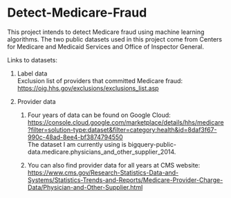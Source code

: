 # Detect-Medicare-Fraud

This project intends to detect Medicare fraud using machine learning algorithms. The two public datasets used in this project come from Centers for Medicare and Medicaid Services and Office of Inspector General.

Links to datasets:

1. Label data\
   Exclusion list of providers that committed Medicare fraud: https://oig.hhs.gov/exclusions/exclusions_list.asp

2. Provider data
   1) Four years of data can be found on Google Cloud: https://console.cloud.google.com/marketplace/details/hhs/medicare?filter=solution-type:dataset&filter=category:health&id=8daf3f67-990c-48ad-8ee4-bf3874794550 \
   The dataset I am currently using is bigquery-public-data.medicare.physicians_and_other_supplier_2014.
   
   2) You can also find provider data for all years at CMS website: https://www.cms.gov/Research-Statistics-Data-and-Systems/Statistics-Trends-and-Reports/Medicare-Provider-Charge-Data/Physician-and-Other-Supplier.html

